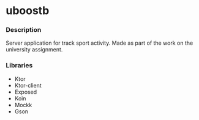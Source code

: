 # uboostb

### Description

Server application for track sport activity. Made as part of the work on the university assignment.

### Libraries

* Ktor
* Ktor-client
* Exposed
* Koin
* Mockk
* Gson

